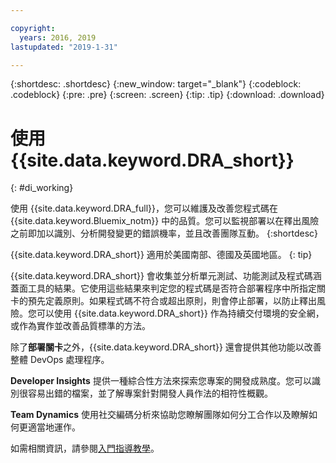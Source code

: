 ```yaml
---

copyright:
  years: 2016, 2019
lastupdated: "2019-1-31"

---
```


{:shortdesc: .shortdesc}
{:new_window: target="_blank"}
{:codeblock: .codeblock}
{:pre: .pre}
{:screen: .screen}
{:tip: .tip}
{:download: .download}

# 使用 {{site.data.keyword.DRA_short}}
{: #di_working}

使用 {{site.data.keyword.DRA_full}}，您可以維護及改善您程式碼在 {{site.data.keyword.Bluemix_notm}} 中的品質。您可以監視部署以在釋出風險之前即加以識別、分析開發變更的錯誤機率，並且改善團隊互動。
{:shortdesc}

{{site.data.keyword.DRA_short}} 適用於美國南部、德國及英國地區。
{: tip}

{{site.data.keyword.DRA_short}} 會收集並分析單元測試、功能測試及程式碼涵蓋面工具的結果。它使用這些結果來判定您的程式碼是否符合部署程序中所指定關卡的預先定義原則。如果程式碼不符合或超出原則，則會停止部署，以防止釋出風險。您可以使用 {{site.data.keyword.DRA_short}} 作為持續交付環境的安全網，或作為實作並改善品質標準的方法。 

除了**部署關卡**之外，{{site.data.keyword.DRA_short}} 還會提供其他功能以改善整體 DevOps 處理程序。  

**Developer Insights** 提供一種綜合性方法來探索您專案的開發成熟度。您可以識別很容易出錯的檔案，並了解專案針對開發人員作法的相符性概觀。
	
**Team Dynamics** 使用社交編碼分析來協助您瞭解團隊如何分工合作以及瞭解如何更適當地運作。

如需相關資訊，請參閱[入門指導教學](/docs/services/DevOpsInsights?topic=DevOpsInsights-getting-started)。
